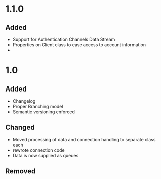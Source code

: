 # 1.1.0

## Added
- Support for Authentication Channels Data Stream
- Properties on Client class to ease access to account information
- 

# 1.0

## Added
- Changelog
- Proper Branching model
- Semantic versioning enforced

## Changed
- Moved processing of data and connection handling to separate class each
- rewrote connection code
- Data is now supplied as queues


## Removed